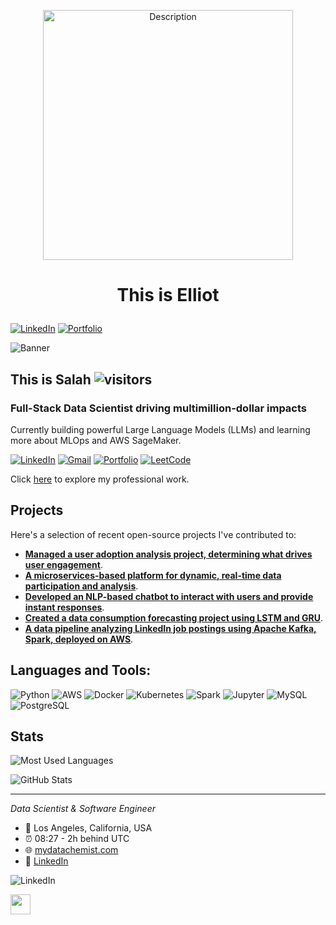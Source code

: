 <p align="center">
<img src="https://user-images.githubusercontent.com/74038190/221352987-68da234d-4d62-4e9d-9d7f-098dc657c2dc.gif" alt="Description" width="400">
</p>



# <p align="center">This is Elliot</p>

[![LinkedIn](https://img.shields.io/badge/linkedin-%230077B5.svg?style=for-the-badge&logo=linkedin&logoColor=white)](https://www.linkedin.com/in/elliotastern/) [![Portfolio](https://img.shields.io/badge/Portfolio-%23000000.svg?style=for-the-badge&logo=firefox&logoColor=#FF7139)](https://elliotastern.com/)


![Banner](https://path/to/your/banner/image.jpg) <!-- Replace with your actual banner image path -->

## This is Salah ![visitors](https://visitor-badge.glitch.me/badge?page_id=SalahEddineAD)

### Full-Stack Data Scientist driving multimillion-dollar impacts

Currently building powerful Large Language Models (LLMs) and learning more about MLOps and AWS SageMaker.

[![LinkedIn](https://img.shields.io/badge/LinkedIn-0077B5?style=flat&logo=linkedin&logoColor=white)](https://linkedin.com/in/salah-eddine-ait-daoud) [![Gmail](https://img.shields.io/badge/Gmail-D14836?style=flat&logo=gmail&logoColor=white)](mailto:salaheddineaitdaoud@gmail.com) [![Portfolio](https://img.shields.io/badge/Portfolio-000000?style=flat&logo=dev.to&logoColor=white)](https://mydatachemist.com/) [![LeetCode](https://img.shields.io/badge/LeetCode-FFA116?style=flat&logo=leetcode&logoColor=white)](https://leetcode.com/SalahEddineAD)

Click [here](https://path/to/your/portfolio) to explore my professional work. <!-- Replace with your actual portfolio link -->

## Projects

Here's a selection of recent open-source projects I've contributed to:
- **[Managed a user adoption analysis project, determining what drives user engagement](https://github.com/your-repo-link)**.
- **[A microservices-based platform for dynamic, real-time data participation and analysis](https://github.com/your-repo-link)**.
- **[Developed an NLP-based chatbot to interact with users and provide instant responses](https://github.com/your-repo-link)**.
- **[Created a data consumption forecasting project using LSTM and GRU](https://github.com/your-repo-link)**.
- **[A data pipeline analyzing LinkedIn job postings using Apache Kafka, Spark, deployed on AWS](https://github.com/your-repo-link)**.

## Languages and Tools:

![Python](https://img.shields.io/badge/Python-3670A0?style=for-the-badge&logo=python&logoColor=ffdd54)
![AWS](https://img.shields.io/badge/AWS-232F3E?style=for-the-badge&logo=amazon-aws&logoColor=white)
![Docker](https://img.shields.io/badge/Docker-2496ED?style=for-the-badge&logo=docker&logoColor=white)
![Kubernetes](https://img.shields.io/badge/Kubernetes-326CE5?style=for-the-badge&logo=kubernetes&logoColor=white)
![Spark](https://img.shields.io/badge/Apache%20Spark-E25A1C?style=for-the-badge&logo=apachespark&logoColor=white)
![Jupyter](https://img.shields.io/badge/Jupyter-F37626?style=for-the-badge&logo=jupyter&logoColor=white)
![MySQL](https://img.shields.io/badge/MySQL-4479A1?style=for-the-badge&logo=mysql&logoColor=white)
![PostgreSQL](https://img.shields.io/badge/PostgreSQL-336791?style=for-the-badge&logo=postgresql&logoColor=white)

<!-- Add more tools and technologies as needed -->

## Stats

![Most Used Languages](https://github-readme-stats.vercel.app/api/top-langs/?username=SalahEddineAD&layout=compact)

![GitHub Stats](https://github-readme-stats.vercel.app/api?username=SalahEddineAD&show_icons=true)

<!-- Optional: Add any additional stats or information you'd like to highlight -->

---

*Data Scientist & Software Engineer*

- 📍 Los Angeles, California, USA
- ⏰ 08:27 - 2h behind UTC
- 🌐 [mydatachemist.com](https://mydatachemist.com/)
- 💼 [LinkedIn](https://linkedin.com/in/salah-eddine-ait-daoud)















<!--
**elliotastern/elliotastern** is a ✨ _special_ ✨ repository because its `README.md` (this file) appears on your GitHub profile.

Here are some ideas to get you started:

- 🔭 I’m currently working on ...
- 🌱 I’m currently learning ...
- 👯 I’m looking to collaborate on ...
- 🤔 I’m looking for help with ...
- 💬 Ask me about ...
- 📫 How to reach me: ...
- 😄 Pronouns: ...
- ⚡ Fun fact: ...
-->

![LinkedIn](https://img.shields.io/badge/linkedin-%230077B5.svg?style=for-the-badge&logo=linkedin&logoColor=white)

<img src="https://cdn.jsdelivr.net/gh/devicons/devicon@latest/icons/amazonwebservices/amazonwebservices-original-wordmark.svg" width="32" height="32" />

